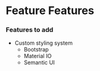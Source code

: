 # Feature Features  

### Features to add 
- Custom styling system  
    - Bootstrap 
    - Material IO
    - Semantic UI